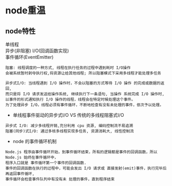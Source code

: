 # node重温

## node特性
单线程  
异步(非阻塞) I/O(回调函数实现)  
事件循环(EventEmitter)  

```
阻塞: 线程调度的一种方式, 线程在执行任务的过程中遇到耗时 I/O操作  
会被系统暂时剥夺执行权,将资源让给其他线程; 所以阻塞模式下采用多线程才能处理多任务  

异步式I/O: 当线程遇到 I/O 操作时，不会以阻塞的方式等待 I/O 操作 的完成或数据的返回,
而只是将 I/O 请求发送给操作系统, 继续执行下一条语句, 当操作 系统完成 I/O 操作时, 
以事件的形式通知执行 I/O 操作的线程，线程会在特定时候处理这个事件。  
为了处理异步 I/O，线程必须有事件循环，不断地检查有没有未处理的事件，依次予以处理。
```
- 单线程事件驱动的异步式I/O VS 传统的多线程阻塞式I/O 
```
异步式 I/O: 减少多线程开销,充分利用 cpu 资源, 编码控制流不易追溯  
阻塞(同步)式I/O: 通过多核多线程实现多任务, 资源消耗大, 线性控制流  
```
- node 的事件循环机制
```
Node.js 程序由事件循环开始，到事件循环结束，所有的逻辑都是事件的回调函数，所以 Node.js 始终在事件循环中，
程序入口就是 事件循环第一个事件的回调函数. 
事件的回调函数在执行的过程中，可能会发出 I/O 请求或 直接发射(emit)事件，执行完毕后再返回事件循环, 
事件循环会检查事件队列中有没有未 处理的事件，直到程序结束
```
